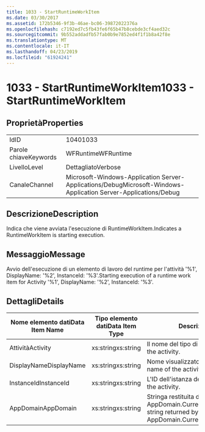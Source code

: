 ```yaml
---
title: 1033 - StartRuntimeWorkItem
ms.date: 03/30/2017
ms.assetid: 172b5346-9f3b-46ae-bc06-39872022376a
ms.openlocfilehash: c7192ed7c5fb43fe6f65b47b8cebde3cf4aed32c
ms.sourcegitcommit: 9b552addadfb57fab0b9e7852ed4f1f1b8a42f8e
ms.translationtype: MT
ms.contentlocale: it-IT
ms.lasthandoff: 04/23/2019
ms.locfileid: "61924241"
---
```

# <a name="1033---startruntimeworkitem"></a><span data-ttu-id="b1939-102">1033 - StartRuntimeWorkItem</span><span class="sxs-lookup"><span data-stu-id="b1939-102">1033 - StartRuntimeWorkItem</span></span>
## <a name="properties"></a><span data-ttu-id="b1939-103">Proprietà</span><span class="sxs-lookup"><span data-stu-id="b1939-103">Properties</span></span>  
  
|||  
|-|-|  
|<span data-ttu-id="b1939-104">Id</span><span class="sxs-lookup"><span data-stu-id="b1939-104">ID</span></span>|<span data-ttu-id="b1939-105">1040</span><span class="sxs-lookup"><span data-stu-id="b1939-105">1033</span></span>|  
|<span data-ttu-id="b1939-106">Parole chiave</span><span class="sxs-lookup"><span data-stu-id="b1939-106">Keywords</span></span>|<span data-ttu-id="b1939-107">WFRuntime</span><span class="sxs-lookup"><span data-stu-id="b1939-107">WFRuntime</span></span>|  
|<span data-ttu-id="b1939-108">Livello</span><span class="sxs-lookup"><span data-stu-id="b1939-108">Level</span></span>|<span data-ttu-id="b1939-109">Dettagliato</span><span class="sxs-lookup"><span data-stu-id="b1939-109">Verbose</span></span>|  
|<span data-ttu-id="b1939-110">Canale</span><span class="sxs-lookup"><span data-stu-id="b1939-110">Channel</span></span>|<span data-ttu-id="b1939-111">Microsoft-Windows-Application Server-Applications/Debug</span><span class="sxs-lookup"><span data-stu-id="b1939-111">Microsoft-Windows-Application Server-Applications/Debug</span></span>|  
  
## <a name="description"></a><span data-ttu-id="b1939-112">Descrizione</span><span class="sxs-lookup"><span data-stu-id="b1939-112">Description</span></span>  
 <span data-ttu-id="b1939-113">Indica che viene avviata l'esecuzione di RuntimeWorkItem.</span><span class="sxs-lookup"><span data-stu-id="b1939-113">Indicates a RuntimeWorkItem is starting execution.</span></span>  
  
## <a name="message"></a><span data-ttu-id="b1939-114">Messaggio</span><span class="sxs-lookup"><span data-stu-id="b1939-114">Message</span></span>  
 <span data-ttu-id="b1939-115">Avvio dell'esecuzione di un elemento di lavoro del runtime per l'attività '%1', DisplayName: '%2', InstanceId: '%3'.</span><span class="sxs-lookup"><span data-stu-id="b1939-115">Starting execution of a runtime work item for Activity '%1', DisplayName: '%2', InstanceId: '%3'.</span></span>  
  
## <a name="details"></a><span data-ttu-id="b1939-116">Dettagli</span><span class="sxs-lookup"><span data-stu-id="b1939-116">Details</span></span>  
  
|<span data-ttu-id="b1939-117">Nome elemento dati</span><span class="sxs-lookup"><span data-stu-id="b1939-117">Data Item Name</span></span>|<span data-ttu-id="b1939-118">Tipo elemento dati</span><span class="sxs-lookup"><span data-stu-id="b1939-118">Data Item Type</span></span>|<span data-ttu-id="b1939-119">Descrizione</span><span class="sxs-lookup"><span data-stu-id="b1939-119">Description</span></span>|  
|--------------------|--------------------|-----------------|  
|<span data-ttu-id="b1939-120">Attività</span><span class="sxs-lookup"><span data-stu-id="b1939-120">Activity</span></span>|<span data-ttu-id="b1939-121">xs:string</span><span class="sxs-lookup"><span data-stu-id="b1939-121">xs:string</span></span>|<span data-ttu-id="b1939-122">Il nome del tipo di attività.</span><span class="sxs-lookup"><span data-stu-id="b1939-122">The type name of the activity.</span></span>|  
|<span data-ttu-id="b1939-123">DisplayName</span><span class="sxs-lookup"><span data-stu-id="b1939-123">DisplayName</span></span>|<span data-ttu-id="b1939-124">xs:string</span><span class="sxs-lookup"><span data-stu-id="b1939-124">xs:string</span></span>|<span data-ttu-id="b1939-125">Nome visualizzato dell'attività.</span><span class="sxs-lookup"><span data-stu-id="b1939-125">The display name of the activity.</span></span>|  
|<span data-ttu-id="b1939-126">InstanceId</span><span class="sxs-lookup"><span data-stu-id="b1939-126">InstanceId</span></span>|<span data-ttu-id="b1939-127">xs:string</span><span class="sxs-lookup"><span data-stu-id="b1939-127">xs:string</span></span>|<span data-ttu-id="b1939-128">L'ID dell'istanza dell'attività.</span><span class="sxs-lookup"><span data-stu-id="b1939-128">The instance id of the activity.</span></span>|  
|<span data-ttu-id="b1939-129">AppDomain</span><span class="sxs-lookup"><span data-stu-id="b1939-129">AppDomain</span></span>|<span data-ttu-id="b1939-130">xs:string</span><span class="sxs-lookup"><span data-stu-id="b1939-130">xs:string</span></span>|<span data-ttu-id="b1939-131">Stringa restituita da AppDomain.CurrentDomain.FriendlyName.</span><span class="sxs-lookup"><span data-stu-id="b1939-131">The string returned by AppDomain.CurrentDomain.FriendlyName.</span></span>|
